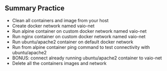 ## Summary Practice
- Clean all containers and image from your host
- Create docker network named vaio-net
- Run alpine container on custom docker network named vaio-net
- Run nginx container on custom docker network named vaio-net
- Run ubuntu/apache2 container on default docker network
- Run from alpine container ping command to test connectivity with ubuntu/apache2
- BONUS: connect already running ubuntu/apache2 container to vaio-net
- Delete all the containers images and network
